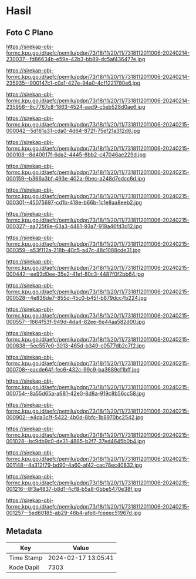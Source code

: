 # Hasil

## Foto C Plano

https://sirekap-obj-formc.kpu.go.id/aefc/pemilu/pdpr/73/18/11/20/11/7318112011006-20240214-230037--fd86634b-e59e-42b3-bb89-dc5af436477e.jpg

https://sirekap-obj-formc.kpu.go.id/aefc/pemilu/pdpr/73/18/11/20/11/7318112011006-20240214-235935--900147c1-c0a1-427e-94a0-4cf1221780e6.jpg

https://sirekap-obj-formc.kpu.go.id/aefc/pemilu/pdpr/73/18/11/20/11/7318112011006-20240214-235958--8c7767c8-1863-4524-aad9-c5eb528d0ae6.jpg

https://sirekap-obj-formc.kpu.go.id/aefc/pemilu/pdpr/73/18/11/20/11/7318112011006-20240215-000042--5d161a31-cda0-4d64-872f-75ef21a312d6.jpg

https://sirekap-obj-formc.kpu.go.id/aefc/pemilu/pdpr/73/18/11/20/11/7318112011006-20240215-000108--8d40017f-6da2-4445-8bb2-c47046ae229d.jpg

https://sirekap-obj-formc.kpu.go.id/aefc/pemilu/pdpr/73/18/11/20/11/7318112011006-20240215-000159--b366a3bf-493e-402a-9bec-a248d7edcc6d.jpg

https://sirekap-obj-formc.kpu.go.id/aefc/pemilu/pdpr/73/18/11/20/11/7318112011006-20240215-000301--45075697-cd1b-418e-b66b-1c1e8aa8eeb2.jpg

https://sirekap-obj-formc.kpu.go.id/aefc/pemilu/pdpr/73/18/11/20/11/7318112011006-20240215-000327--aa725f8e-63a3-4481-93a7-918a46fd3d12.jpg

https://sirekap-obj-formc.kpu.go.id/aefc/pemilu/pdpr/73/18/11/20/11/7318112011006-20240215-000359--a53f112a-218b-40c5-a47c-48c1088cde31.jpg

https://sirekap-obj-formc.kpu.go.id/aefc/pemilu/pdpr/73/18/11/20/11/7318112011006-20240215-000442--ee93d0ee-35e2-41ef-80c3-4487f0f2bb64.jpg

https://sirekap-obj-formc.kpu.go.id/aefc/pemilu/pdpr/73/18/11/20/11/7318112011006-20240215-000528--4e836de7-855d-45c0-b45f-b879dcc4b224.jpg

https://sirekap-obj-formc.kpu.go.id/aefc/pemilu/pdpr/73/18/11/20/11/7318112011006-20240215-000557--1664f53f-949d-4da4-82ee-6e44aa582d00.jpg

https://sirekap-obj-formc.kpu.go.id/aefc/pemilu/pdpr/73/18/11/20/11/7318112011006-20240215-000838--5ec557e0-3013-465d-b349-c0577db2c7f2.jpg

https://sirekap-obj-formc.kpu.go.id/aefc/pemilu/pdpr/73/18/11/20/11/7318112011006-20240215-000708--eacde64f-fec6-432c-99c9-ba3689cf1bff.jpg

https://sirekap-obj-formc.kpu.go.id/aefc/pemilu/pdpr/73/18/11/20/11/7318112011006-20240215-000754--8a55d65a-a681-42e0-8d8a-919c8b56cc58.jpg

https://sirekap-obj-formc.kpu.go.id/aefc/pemilu/pdpr/73/18/11/20/11/7318112011006-20240215-000902--e4da3c1f-5422-4b0d-8bfc-1b8970bc2542.jpg

https://sirekap-obj-formc.kpu.go.id/aefc/pemilu/pdpr/73/18/11/20/11/7318112011006-20240215-001028--bc9db9c0-de31-4885-b2f7-37ed4645b0b4.jpg

https://sirekap-obj-formc.kpu.go.id/aefc/pemilu/pdpr/73/18/11/20/11/7318112011006-20240215-001148--4a312f79-bd90-4a60-af42-cac78ec40832.jpg

https://sirekap-obj-formc.kpu.go.id/aefc/pemilu/pdpr/73/18/11/20/11/7318112011006-20240215-001216--8f3a4837-b8d1-4cf8-b5a8-0bbe5470e38f.jpg

https://sirekap-obj-formc.kpu.go.id/aefc/pemilu/pdpr/73/18/11/20/11/7318112011006-20240215-001257--5ed60185-ab29-46b4-afe6-fceeec51967d.jpg


## Metadata

| Key        | Value               |
| ---------- | ------------------- |
| Time Stamp | 2024-02-17 13:05:41 |
| Kode Dapil | 7303                |



